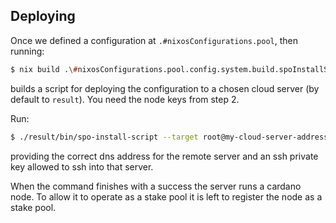 
## Deploying

Once we defined a configuration at `.#nixosConfigurations.pool`, then running:

```bash
$ nix build .\#nixosConfigurations.pool.config.system.build.spoInstallScript
```

builds a script for deploying the configuration to a chosen cloud server (by default to `result`). You need the node keys from step 2.

Run:

```bash
$ ./result/bin/spo-install-script --target root@my-cloud-server-address --ssh-key ~/.ssh/id_rsa --spo-keys ./spo-keys
```

providing the correct dns address for the remote server and an ssh private key allowed to ssh into that server.

When the command finishes with a success the server runs a cardano node. To allow it to operate as a stake pool it is left to register the node as a stake pool.